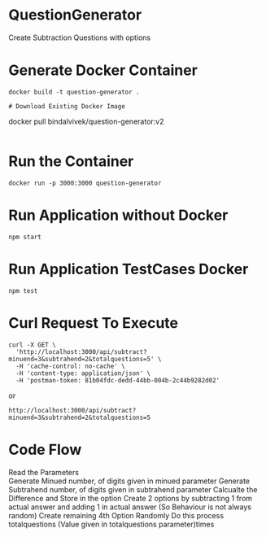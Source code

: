 # QuestionGenerator
Create Subtraction Questions with options

# Generate Docker Container
```
docker build -t question-generator .

# Download Existing Docker Image
```
docker pull bindalvivek/question-generator:v2
```
```
# Run the Container
```
docker run -p 3000:3000 question-generator
```
# Run Application without Docker
```
npm start
```
# Run Application TestCases Docker
```
npm test
```


# Curl Request To Execute
```
curl -X GET \
  'http://localhost:3000/api/subtract?minuend=3&subtrahend=2&totalquestions=5' \
  -H 'cache-control: no-cache' \
  -H 'content-type: application/json' \
  -H 'postman-token: 81b04fdc-dedd-44bb-004b-2c44b9282d02'
```
or

```
http://localhost:3000/api/subtract?minuend=3&subtrahend=2&totalquestions=5
```

# Code Flow 

Read the Parameters <br/>
Generate Minued number, of digits given in minued parameter
Generate Subtrahend number, of digits given in subtrahend parameter
Calcualte the Difference and Store in the option
Create 2 options by subtracting 1 from actual answer and adding 1 in actual answer (So Behaviour is not always random)
Create remaining 4th Option Randomly
Do this process totalquestions (Value given in totalquestions parameter)times 



